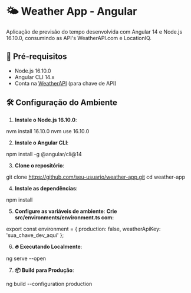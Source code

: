 # 🌤️ Weather App - Angular

Aplicação de previsão do tempo desenvolvida com Angular 14 e Node.js 16.10.0, consumindo as API's WeatherAPI.com e LocationIQ.

## 🚀 Pré-requisitos

- Node.js 16.10.0
- Angular CLI 14.x
- Conta na [WeatherAPI](https://www.weatherapi.com/) (para chave de API)

## 🛠️ Configuração do Ambiente

1. **Instale o Node.js 16.10.0**:

  nvm install 16.10.0
  nvm use 16.10.0

2. **Instale o Angular CLI**:

  npm install -g @angular/cli@14

3. **Clone o repositório**:

  git clone https://github.com/seu-usuario/weather-app.git
  cd weather-app

4. **Instale as dependências**:

  npm install

5. **Configure as variáveis de ambiente**:
**Crie src/environments/environment.ts com:**

export const environment = {
  production: false,
  weatherApiKey: 'sua_chave_dev_aqui'
};

6. **🔥 Executando Localmente**:

ng serve --open

7. **📦 Build para Produção**:

ng build --configuration production
